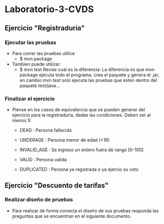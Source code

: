 # Laboratorio-3-CVDS
## Ejercicio "Registraduria"
### Ejecutar las pruebas
* Para correr las pruebas utilice
     * $ mvn package
* Tambien puede utilizar:
     * $ mvn test
Revise cual es la diferencia: La diferencia es que mvn package ejecuta todo el programa, crea el paquete y genera el .jar, en cambio mvn test solo ejecuta las pruebas que esten dentro del paquete test/java...
### Finalizar el ejercicio
* Piense en los casos de equivalencia que se pueden generar del ejercicio para la registraduría, dadas las condiciones. Deben ser al menos 5:
  -  DEAD : Persona fallecida
  
  - UNDERAGE : Persona menor de edad (<18)
  
  - INVALID_AGE : Se ingreso un entero fuera de rango [0-100]
  
  - VALID : Persona valida
  
  - DUPLICATED : Persona ya registrada o ya ejercio su voto
## Ejercicio "Descuento de tarifas"
### Realizar diseño de pruebas
* Para realizar de forma correcta el diseño de sus pruebas responda las preguntas que se encuentran en el siguiente documento.
